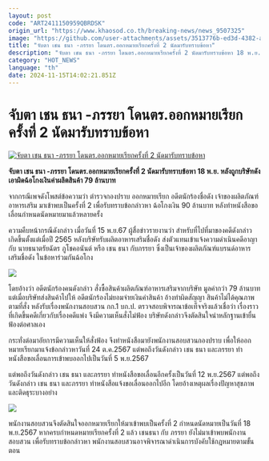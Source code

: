 ```yaml
---
layout: post
code: "ART2411150959QBRDSK"
origin_url: "https://www.khaosod.co.th/breaking-news/news_9507325"
image: "https://github.com/user-attachments/assets/3513776b-ed3d-4382-a9ef-a67656980859"
title: "จับตา เชน ธนา -ภรรยา โดนตร.ออกหมายเรียกครั้งที่ 2 นัดมารับทราบข้อหา"
description: "จับตา เชน ธนา -ภรรยา โดนตร.ออกหมายเรียกครั้งที่ 2 นัดมารับทราบข้อหา 18 พ.ย. หลังถูกบริษัทดังเอาผิดฉ้อโกงเงินค่าผลิตสินค้า 79 ล้านบาท"
category: "HOT_NEWS"
language: "th"
date: 2024-11-15T14:02:21.851Z
---
```


# จับตา เชน ธนา -ภรรยา โดนตร.ออกหมายเรียกครั้งที่ 2 นัดมารับทราบข้อหา

[![จับตา เชน ธนา -ภรรยา โดนตร.ออกหมายเรียกครั้งที่ 2 นัดมารับทราบข้อหา](https://www.khaosod.co.th/wpapp/uploads/2024/11/chaintana455484-2.jpg "จับตา เชน ธนา -ภรรยา โดนตร.ออกหมายเรียกครั้งที่ 2 นัดมารับทราบข้อหา")](https://www.khaosod.co.th/wpapp/uploads/2024/11/chaintana455484-2.jpg)

**จับตา เชน ธนา -ภรรยา โดนตร.ออกหมายเรียกครั้งที่ 2 นัดมารับทราบข้อหา 18 พ.ย. หลังถูกบริษัทดังเอาผิดฉ้อโกงเงินค่าผลิตสินค้า 79 ล้านบาท**

จากกรณีเพจดังโพสต์ข้อความว่า ตำรวจกองปราบ ออกหมายเรียก อดีตนักร้องชื่อดัง เจ้าของผลิตภัณฑ์อาหารเสริม มาเข้าพบเป็นครั้งที่ 2 เพื่อรับทราบข้อกล่าวหา ฉ้อโกงเงิน 90 ล้านบาท หลังทำหนังสือขอเลื่อนกำหนดนัดหมายมาแล้วหลายครั้ง

ความคืบหน้ากรณีดังกล่าว เมื่อวันที่ 15 พ.ย.67 ผู้สื่อข่าวรายงานว่า สำหรับที่ไปที่มาของคดีดังกล่าว เกิดขึ้นตั้งแต่เมื่อปี 2565 หลังบริษัทรับผลิตอาหารเสริมชื่อดัง ส่งตัวแทนเข้าแจ้งความดำเนินคดีอาญากับ นายธนาตรัยฉัตร ภูโชคอนันต์ หรือ เชน ธนา กับภรรยา ซึ่งเป็นเจ้าของผลิตภัณฑ์แบรนด์อาหารเสริมชื่อดัง ในข้อหาร่วมกันฉ้อโกง

[![](https://www.khaosod.co.th/wpapp/uploads/2024/11/chaintana455484-2.png)](https://www.khaosod.co.th/wpapp/uploads/2024/11/chaintana455484-2.png)

โดยอ้างว่า อดีตนักร้องคนดังกล่าว สั่งซื้อสินค้าผลิตภัณฑ์อาหารเสริมจากบริษัท มูลค่ากว่า 79 ล้านบาท แต่เมื่อบริษัทส่งสินค้าไปให้ อดีตนักร้องไม่ยอมจ่ายเงินค่าสินค้า อ้างทำผิดสัญญา สินค้าไม่ได้คุณภาพตามที่สั่ง หลังรับเรื่องพนักงานสอบสวน กก.1 บก.ป. ตรวจสอบพิจารณาข้อเท็จจริงแล้วเชื่อว่า เรื่องราวที่เกิดขึ้นคดีเกี่ยวกับเรื่องคดีแพ่ง จึงมีความเห็นสั่งไม่ฟ้อง บริษัทดังกล่าวจึงตัดสินใจนำหลักฐานเข้ายื่นฟ้องต่อศาลเอง

กระทั่งต่อมาอัยการมีความเห็นให้สั่งฟ้อง จึงทำหนังสือมายังพนักงานสอบสวนกองปราบ เพื่อให้ออกหมายเรียกมาแจ้งข้อกล่าวหาวันที่ 24 ต.ค.2567 แต่พอถึงวันดังกล่าว เชน ธนา และภรรยา ทำหนังสือขอเลื่อนการเข้าพบออกไปเป็นวันที่ 5 พ.ย.2567

แต่พอถึงวันดังกล่าว เชน ธนา และภรรยา ทำหนังสือขอเลื่อนอีกครั้งเป็นวันที่ 12 พ.ย.2567 แต่พอถึงวันดังกล่าว เชน ธนา และภรรยา ทำหนังสือแจ้งขอเลื่อนออกไปอีก โดยอ้างเหตุผลเรื่องปัญหาสุขภาพ และติดธุระบางอย่าง

[![](https://www.khaosod.co.th/wpapp/uploads/2024/11/chaintana455484-1.png)](https://www.khaosod.co.th/wpapp/uploads/2024/11/chaintana455484-1.png)

พนักงานสอบสวนจึงตัดสินใจออกหมายเรียกให้มาเข้าพบเป็นครั้งที่ 2 กำหนดนัดหมายเป็นวันที่ 18 พ.ย.2567 หากครบกำหนดหมายเรียกครั้งที่ 2 แล้ว เชนธนา กับ ภรรยา ยังไม่มาเข้าพบพนักงานสอบสวน เพื่อรับทราบข้อกล่าวหา พนักงานสอบสวนอาจพิจารณาดำเนินการบังคับใช้กฎหมายตามขั้นตอน